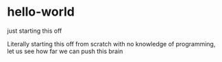 # hello-world
just starting this off

Literally starting this off from scratch with no knowledge
of programming, let us see how far we can push this brain
